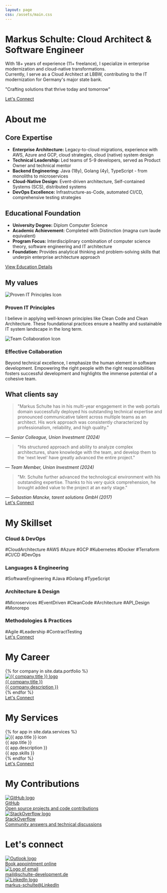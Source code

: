 ```yaml
---
layout: page
css: /assets/main.css
---
```


<div class="hero-section">
  <h1>Markus Schulte: Cloud Architect & Software Engineer</h1>
  <p>
    With 18+ years of experience (11+ freelance), I specialize in enterprise modernization and cloud-native transformations.<br/>
    Currently, I serve as a Cloud Architect at LBBW, contributing to the IT modernization for Germany's major state bank.
  </p>
  <p class="slogan">"Crafting solutions that thrive today and tomorrow"</p>
</div>

<div class="cta-section">
  <a href="{{ '/#lets-connect' }}" class="cta-button">Let's Connect</a>
</div>

# About me

## Core Expertise

- **Enterprise Architecture:** Legacy-to-cloud migrations, experience with AWS, Azure and GCP,
  cloud strategies, cloud (native) system design
- **Technical Leadership:** Led teams of 5-9 developers, served as Product Owner and technical
  mentor
- **Backend Engineering:** Java (18y), Golang (4y), TypeScript - from monoliths to microservices
- **Cloud-Native Design:** Event-driven architecture, Self-contained Systems (SCS), distributed
  systems
- **DevOps Excellence:** Infrastructure-as-Code, automated CI/CD, comprehensive testing strategies

## Educational Foundation

- **University Degree:** Diplom Computer Science
- **Academic Achievement:** Completed with Distinction (magna cum laude equivalent)
- **Program Focus:** Interdisciplinary combination of computer science theory, software engineering
  and IT architecture
- **Foundation:** Provides analytical thinking and problem-solving skills that underpin enterprise
  architecture approach

<div class="cta-section">
  <a href="{{ '/education' }}" class="cta-button secondary">View Education Details</a>
</div>

## My values

<div class="values-section">
  <div class="value-item">
    <img src="{{ '/assets/img/service-icons/programming.jpeg' }}" alt="Proven IT Principles Icon" class="value-icon"/>
    <h3>Proven IT Principles</h3>
    <p>
      I believe in applying well-known principles like Clean Code and Clean Architecture.
      These foundational practices ensure a healthy and sustainable IT system landscape in the long term.
    </p>
  </div>
  <div class="value-item">
    <img src="{{ '/assets/img/service-icons/leadership.jpeg' }}" alt="Team Collaboration Icon" class="value-icon"/>
    <h3>Effective Collaboration</h3>
    <p>
      Beyond technical excellence, I emphasize the human element in software development.
      Empowering the right people with the right responsibilities fosters successful development and highlights the immense potential of a cohesive team.
    </p>
  </div>
</div>

## What clients say

<div class="testimonials-section">
  <div class="testimonial">
    <blockquote>
      "Markus Schulte has in his multi-year engagement in the web portals domain successfully deployed his outstanding technical expertise and pronounced communicative talent across multiple teams as an architect. His work approach was consistently characterized by professionalism, reliability, and high quality."
    </blockquote>
    <cite>— Senior Colleague, Union Investment (2024)</cite>
  </div>
  <div class="testimonial">
    <blockquote>
      "His structured approach and ability to analyze complex architectures, share knowledge with the team, and develop them to the 'next level' have greatly advanced the entire project."
    </blockquote>
    <cite>— Team Member, Union Investment (2024)</cite>
  </div>
  <div class="testimonial">
    <blockquote>
      "Mr. Schulte further advanced the technological environment with his outstanding expertise. Thanks to his very quick comprehension, he brought added value to the project at an early stage."
    </blockquote>
    <cite>— Sebastian Mancke, tarent solutions GmbH (2017)</cite>
  </div>
</div>

<div class="cta-section">
  <a href="{{ '/#lets-connect' }}" class="cta-button">Let's Connect</a>
</div>

# My Skillset

<div class="skillset-categories">
  <div class="skill-category">
    <h3>Cloud & DevOps</h3>
    <div class="tags-group">
      <span class="tag">#CloudArchitecture</span>
      <span class="tag">#AWS</span>
      <span class="tag">#Azure</span>
      <span class="tag">#GCP</span>
      <span class="tag">#Kubernetes</span>
      <span class="tag">#Docker</span>
      <span class="tag">#Terraform</span>
      <span class="tag">#CI/CD</span>
      <span class="tag">#DevOps</span>
    </div>
  </div>
  <div class="skill-category">
    <h3>Languages & Engineering</h3>
    <div class="tags-group">
      <span class="tag">#SoftwareEngineering</span>
      <span class="tag">#Java</span>
      <span class="tag">#Golang</span>
      <span class="tag">#TypeScript</span>
    </div>
  </div>
  <div class="skill-category">
    <h3>Architecture & Design</h3>
    <div class="tags-group">
      <span class="tag">#Microservices</span>
      <span class="tag">#EventDriven</span>
      <span class="tag">#CleanCode</span>
      <span class="tag">#Architecture</span>
      <span class="tag">#API_Design</span>
      <span class="tag">#Monorepo</span>
    </div>
  </div>
  <div class="skill-category">
    <h3>Methodologies & Practices</h3>
    <div class="tags-group">
      <span class="tag">#Agile</span>
      <span class="tag">#Leadership</span>
      <span class="tag">#ContractTesting</span>
    </div>
  </div>
</div>

<div class="cta-section">
  <a href="{{ '/#lets-connect' }}" class="cta-button">Let's Connect</a>
</div>

# My Career

<div class="page-section">
{% for company in site.data.portfolio %}
  <div class="box">
    <a href="{{ company.url }}" title="{{ company.title }}">
      <img src="{{ '/assets/img/logos/' | append: company.img }}" alt="{{ company.title }} logo"/>
      <div class="box-title">{{ company.title }}</div>
      <div class="box-desc">{{ company.description }}</div>
    </a>
  </div>
{% endfor %}
</div>

<div class="cta-section">
  <a href="{{ '/#lets-connect' }}" class="cta-button">Let's Connect</a>
</div>

# My Services

<div class="page-section">
{% for app in site.data.services %}
  <div class="box">
    <img src="{{ '/assets/img/service-icons/' | append: app.img }}"  alt="{{ app.title }} icon"/>
    <div class="box-title">{{ app.title }}</div>
    <div class="box-desc">{{ app.description }}</div>
    <div class="box-desc">{{ app.skills }}</div>
  </div>
{% endfor %}
</div>

<div class="cta-section">
  <a href="{{ '/#lets-connect' }}" class="cta-button">Let's Connect</a>
</div>

# My Contributions

<div class="page-section">
  <div class="box">
    <a href="{{ '/github-contributions' }}" title="GitHub Contributions">
      <img src="{{ '/assets/img/logos/github.svg' }}" alt="GitHub logo"/>
      <div class="box-title">GitHub</div>
      <div class="box-desc">Open source projects and code contributions</div>
    </a>
  </div>
  <div class="box">
    <a href="{{ '/stackoverflow-contributions' }}" title="StackOverflow Contributions">
      <img src="{{ '/assets/img/logos/stackoverflow.svg' }}" alt="StackOverflow logo"/>
      <div class="box-title">StackOverflow</div>
      <div class="box-desc">Community answers and technical discussions</div>
    </a>
  </div>
</div>

# Let's connect

<div class="contact-section">
  <div class="contact-box">
    <a href="https://outlook.office365.com/owa/calendar/Schultedevelopment1@schulte-development.de/bookings/">
      <img src="{{ '/assets/img/logos/microsoft_bookings_logo.png' }}" alt="Outlook logo"/>
      <div class="contact-box-desc">Book appointment online</div>
    </a>
  </div>
  <div class="contact-box">
    <a href="mailto:mail@schulte-development.de">
      <img src="{{ '/assets/img/logos/mail.png' }}" alt="Logo of email"/>
      <div class="contact-box-desc">mail@schulte-development.de</div>
    </a>
  </div>
  <div class="contact-box">
    <a href="https://www.linkedin.com/in/markus-schulte">
      <img src="{{ '/assets/img/logos/linkedin.png' }}"  alt="LinkedIn logo"/>
      <div class="contact-box-desc">markus-schulte@LinkedIn</div>
    </a>
  </div>
</div>
